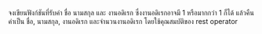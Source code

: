 จงเขียนฟังก์ชันที่รับค่า ชื่อ นามสกุล และ งานอดิเรก ซึ่งงานอดิเรกอาจมี 1 หรือมากกว่า 1 ก็ได้ แล้วคืนค่าเป็น ชื่อ, นามสกุล, งานอดิเรก และจำนวนงานอดิเรก โดยใช้คุณสมบัติของ rest operator